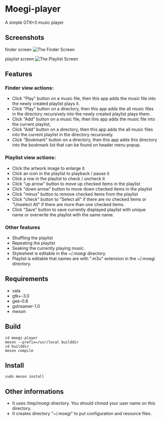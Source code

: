 Moegi-player
====================================================================================================

A simple GTK+3 music player.

Screenshots
----------------------------------------------------------------------------------------------------

finder screen
![The Finder Screen](tatam-screenshot-finder.jpg "The Finder Screen")

playlist screen
![The Playlist Screen](tatam-screenshot-playlist.jpg "The Playlist Screen")

Features
----------------------------------------------------------------------------------------------------

### Finder view actions:
* Click "Play" button on a music file, then this app adds the music file into the newly created playlist plays it.
* Click "Play" button on a directory, then this app adds the all music files in the directory recursively into the newly created playlist plays them.
* Click "Add" button on a music file, then this app adds the music file into the current playlist;
* Click "Add" button on a directory, then this app adds the all music files into the current playlist in the directory recursively.
* Click "Bookmark" button on a directory, then this app adds this directory into the bookmark list that can be found on header menu popup.

### Playlist view actions:
* Click the artwork image to enlarge it.
* Click an icon in the playlist to playback / pause it
* Click a row in the playlist to check / uncheck it
* Click "up arrow" button to move up checked items in the playlist
* Click "down arrow" button to move down checked items in the playlist
* Click "minus" button to remove checked items from the playlist
* Click "check" button to "Select all" if there are no checked items or "Unselect All" if there are more than one checked items.
* Click "Save" button to save currently displayed playlist with unique name or overwrite the playlist with the same name.

### Other features
* Shuffling the playlist
* Repeating the playlist
* Seaking the currently playing music.
* Stylesheet is editable in the ~/.moegi directory.
* Playlist is editable that names are with ".m3u" extension in the ~/.moegi directory.

Requirements
----------------------------------------------------------------------------------------------------

* vala
* gtk+-3.0
* gee-0.8
* gstreamer-1.0
* meson

Build
----------------------------------------------------------------------------------------------------

```
cd moegi-player
meson --prefix=/usr/local builddir
cd builddir
meson compile
```

Install
----------------------------------------------------------------------------------------------------

```
sudo meson install
```

Other informations
----------------------------------------------------------------------------------------------------
* It uses /tmp/moegi directory. You should chmod your user name on this directory.
* It creates directory "~/.moegi" to put configuration and resource files.
